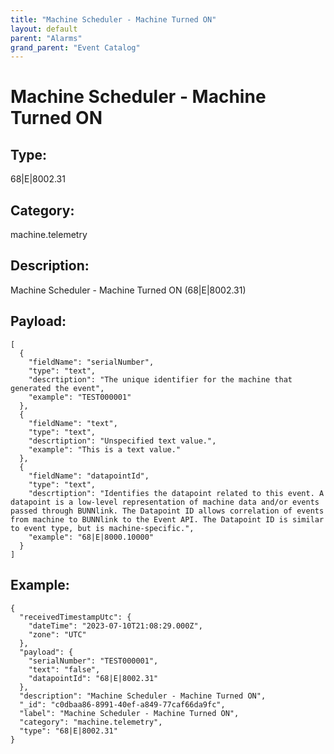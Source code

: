 ```yaml
---
title: "Machine Scheduler - Machine Turned ON"
layout: default
parent: "Alarms"
grand_parent: "Event Catalog"
---
```


# Machine Scheduler - Machine Turned ON

## Type:

68|E|8002.31

## Category:

machine.telemetry

## Description: 

Machine Scheduler - Machine Turned ON (68|E|8002.31)

## Payload:

```
[
  {
    "fieldName": "serialNumber",
    "type": "text",
    "descrtiption": "The unique identifier for the machine that generated the event",
    "example": "TEST000001"
  },
  {
    "fieldName": "text",
    "type": "text",
    "descrtiption": "Unspecified text value.",
    "example": "This is a text value."
  },
  {
    "fieldName": "datapointId",
    "type": "text",
    "descrtiption": "Identifies the datapoint related to this event. A datapoint is a low-level representation of machine data and/or events passed through BUNNlink. The Datapoint ID allows correlation of events from machine to BUNNlink to the Event API. The Datapoint ID is similar to event type, but is machine-specific.",
    "example": "68|E|8000.10000"
  }
]
```

## Example:

```
{
  "receivedTimestampUtc": {
    "dateTime": "2023-07-10T21:08:29.000Z",
    "zone": "UTC"
  },
  "payload": {
    "serialNumber": "TEST000001",
    "text": "false",
    "datapointId": "68|E|8002.31"
  },
  "description": "Machine Scheduler - Machine Turned ON",
  "_id": "c0dbaa86-8991-40ef-a849-77caf66da9fc",
  "label": "Machine Scheduler - Machine Turned ON",
  "category": "machine.telemetry",
  "type": "68|E|8002.31"
}
```
